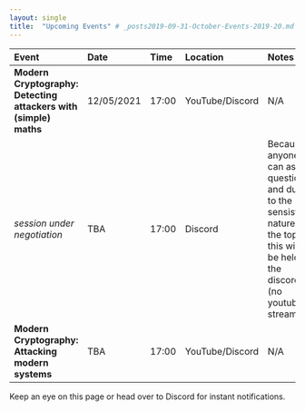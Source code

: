 ```yaml
---
layout: single
title:  "Upcoming Events" # _posts2019-09-31-October-Events-2019-20.md 
---
```

| Event | Date | Time | Location | Notes
|:-----------------|:----------|:-----------|:-----------|:-----------|
| __Modern Cryptography: Detecting attackers with (simple) maths__ | 12/05/2021 | 17:00 | YouTube/Discord | N/A |
| *session under negotiation* | TBA | 17:00 | Discord | Because anyone can ask questions, and due to the sensistive nature of the topic, this will be held in the discord (no youtube stream) |
| __Modern Cryptography: Attacking modern systems__ | TBA | 17:00 | YouTube/Discord | N/A |

Keep an eye on this page or head over to Discord for instant notifications.
